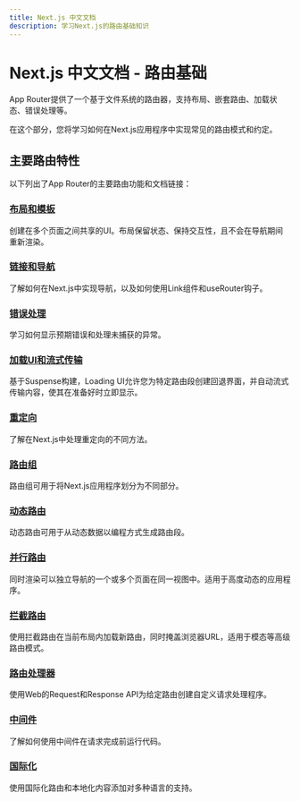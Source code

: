 ```yaml
---
title: Next.js 中文文档
description: 学习Next.js的路由基础知识
---
```


# Next.js 中文文档 - 路由基础

App Router提供了一个基于文件系统的路由器，支持布局、嵌套路由、加载状态、错误处理等。

在这个部分，您将学习如何在Next.js应用程序中实现常见的路由模式和约定。

## 主要路由特性

以下列出了App Router的主要路由功能和文档链接：

### [布局和模板](/nextjs/app-router/building-your-application/routing/layouts-and-templates)

创建在多个页面之间共享的UI。布局保留状态、保持交互性，且不会在导航期间重新渲染。

### [链接和导航](/nextjs/app-router/building-your-application/routing/linking-and-navigating)

了解如何在Next.js中实现导航，以及如何使用Link组件和useRouter钩子。

### [错误处理](/nextjs/app-router/building-your-application/routing/error-handling)

学习如何显示预期错误和处理未捕获的异常。

### [加载UI和流式传输](/nextjs/app-router/building-your-application/routing/loading-ui-and-streaming)

基于Suspense构建，Loading UI允许您为特定路由段创建回退界面，并自动流式传输内容，使其在准备好时立即显示。

### [重定向](/nextjs/app-router/building-your-application/routing/redirecting)

了解在Next.js中处理重定向的不同方法。

### [路由组](/nextjs/app-router/building-your-application/routing/route-groups)

路由组可用于将Next.js应用程序划分为不同部分。

### [动态路由](/nextjs/app-router/building-your-application/routing/dynamic-routes)

动态路由可用于从动态数据以编程方式生成路由段。

### [并行路由](/nextjs/app-router/building-your-application/routing/parallel-routes)

同时渲染可以独立导航的一个或多个页面在同一视图中。适用于高度动态的应用程序。

### [拦截路由](/nextjs/app-router/building-your-application/routing/intercepting-routes)

使用拦截路由在当前布局内加载新路由，同时掩盖浏览器URL，适用于模态等高级路由模式。

### [路由处理器](/nextjs/app-router/building-your-application/routing/route-handlers)

使用Web的Request和Response API为给定路由创建自定义请求处理程序。

### [中间件](/nextjs/app-router/building-your-application/routing/middleware)

了解如何使用中间件在请求完成前运行代码。

### [国际化](/nextjs/app-router/building-your-application/routing/internationalization)

使用国际化路由和本地化内容添加对多种语言的支持。
